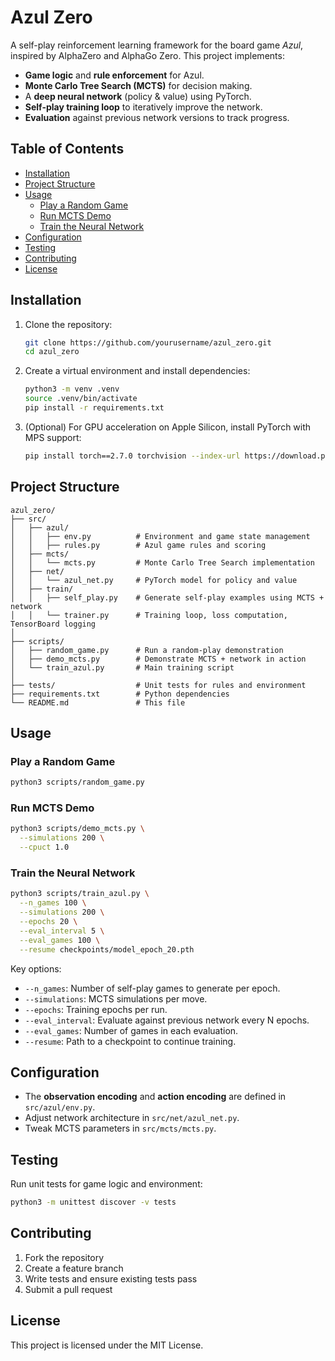 # Azul Zero

A self-play reinforcement learning framework for the board game *Azul*, inspired by AlphaZero and AlphaGo Zero. This project implements:

- **Game logic** and **rule enforcement** for Azul.
- **Monte Carlo Tree Search (MCTS)** for decision making.
- A **deep neural network** (policy & value) using PyTorch.
- **Self-play training loop** to iteratively improve the network.
- **Evaluation** against previous network versions to track progress.

## Table of Contents

- [Installation](#installation)  
- [Project Structure](#project-structure)  
- [Usage](#usage)  
  - [Play a Random Game](#play-a-random-game)  
  - [Run MCTS Demo](#run-mcts-demo)  
  - [Train the Neural Network](#train-the-neural-network)  
- [Configuration](#configuration)  
- [Testing](#testing)  
- [Contributing](#contributing)  
- [License](#license)  

## Installation

1. Clone the repository:
   ```bash
   git clone https://github.com/yourusername/azul_zero.git
   cd azul_zero
   ```
2. Create a virtual environment and install dependencies:
   ```bash
   python3 -m venv .venv
   source .venv/bin/activate
   pip install -r requirements.txt
   ```
3. (Optional) For GPU acceleration on Apple Silicon, install PyTorch with MPS support:
   ```bash
   pip install torch==2.7.0 torchvision --index-url https://download.pytorch.org/whl/nightly/cpu
   ```

## Project Structure

```text
azul_zero/
├── src/
│   ├── azul/
│   │   ├── env.py          # Environment and game state management
│   │   ├── rules.py        # Azul game rules and scoring
│   ├── mcts/
│   │   └── mcts.py         # Monte Carlo Tree Search implementation
│   ├── net/
│   │   └── azul_net.py     # PyTorch model for policy and value
│   ├── train/
│   │   ├── self_play.py    # Generate self-play examples using MCTS + network
│   │   └── trainer.py      # Training loop, loss computation, TensorBoard logging
│
├── scripts/
│   ├── random_game.py      # Run a random-play demonstration
│   ├── demo_mcts.py        # Demonstrate MCTS + network in action
│   └── train_azul.py       # Main training script
│
├── tests/                  # Unit tests for rules and environment
├── requirements.txt        # Python dependencies
└── README.md               # This file
```

## Usage

### Play a Random Game

```bash
python3 scripts/random_game.py
```

### Run MCTS Demo

```bash
python3 scripts/demo_mcts.py \
  --simulations 200 \
  --cpuct 1.0
```

### Train the Neural Network

```bash
python3 scripts/train_azul.py \
  --n_games 100 \
  --simulations 200 \
  --epochs 20 \
  --eval_interval 5 \
  --eval_games 100 \
  --resume checkpoints/model_epoch_20.pth
```

Key options:

- `--n_games`: Number of self-play games to generate per epoch.  
- `--simulations`: MCTS simulations per move.  
- `--epochs`: Training epochs per run.  
- `--eval_interval`: Evaluate against previous network every N epochs.  
- `--eval_games`: Number of games in each evaluation.  
- `--resume`: Path to a checkpoint to continue training.

## Configuration

- The **observation encoding** and **action encoding** are defined in `src/azul/env.py`.
- Adjust network architecture in `src/net/azul_net.py`.
- Tweak MCTS parameters in `src/mcts/mcts.py`.

## Testing

Run unit tests for game logic and environment:

```bash
python3 -m unittest discover -v tests
```

## Contributing

1. Fork the repository  
2. Create a feature branch  
3. Write tests and ensure existing tests pass  
4. Submit a pull request  

## License

This project is licensed under the MIT License.  